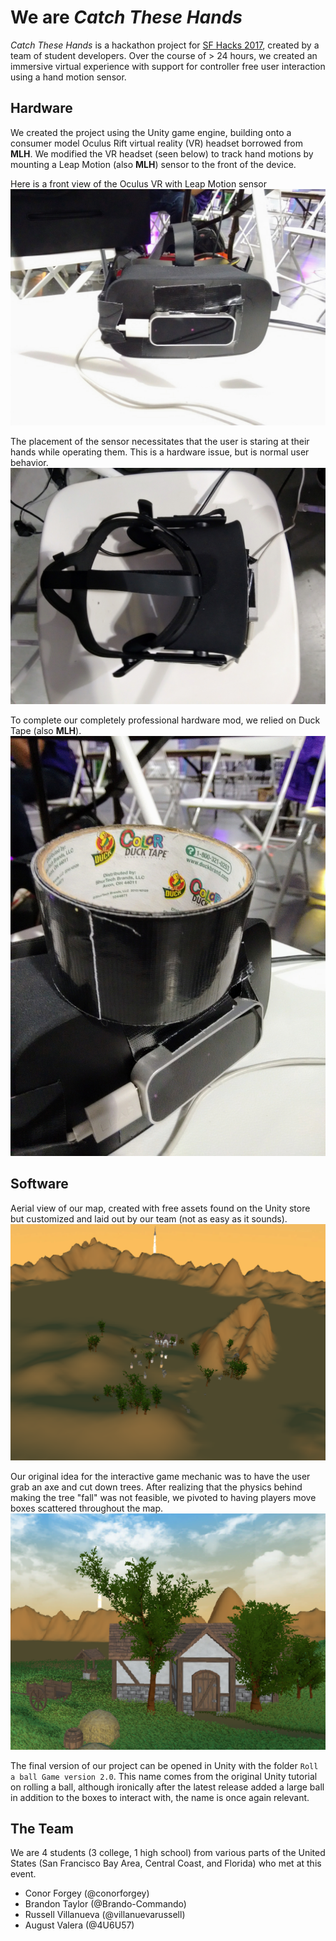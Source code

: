 # We are *Catch These Hands*

*Catch These Hands* is a hackathon project for [SF Hacks
2017](https://sfhacks.io), created by a team of student developers. Over the
course of > 24 hours, we created an immersive virtual experience with support
for controller free user interaction using a hand motion sensor.

## Hardware

We created the project using the Unity game engine, building onto a consumer
model Oculus Rift virtual reality (VR) headset borrowed from **MLH**. We
modified the VR headset (seen below) to track hand motions by mounting a Leap
Motion (also **MLH**) sensor to the front of the device.

Here is a front view of the Oculus VR with Leap Motion sensor
![Front View](static/oculus_front.jpg)

The placement of the sensor necessitates that the user is staring at their hands
while operating them. This is a hardware issue, but is normal user behavior.
![Top View](static/oculus_top.jpg)

To complete our completely professional hardware mod, we relied on Duck Tape
(also **MLH**).
![Tape](static/oculus_tape.jpg)

## Software

Aerial view of our map, created with free assets found on the Unity store but
customized and laid out by our team (not as easy as it sounds).
![Aerial](static/unity_aerial.png)

Our original idea for the interactive game mechanic was to have the user grab an
axe and cut down trees. After realizing that the physics behind making the tree
"fall" was not feasible, we pivoted to having players move boxes scattered
throughout the map.
![House](static/unity_house.png)

The final version of our project can be opened in Unity with the folder `Roll a
ball Game version 2.0`. This name comes from the original Unity tutorial on
rolling a ball, although ironically after the latest release added a large ball
in addition to the boxes to interact with, the name is once again relevant.

## The Team

We are 4 students (3 college, 1 high school) from various parts of the United
States (San Francisco Bay Area, Central Coast, and Florida) who met at this
event.

- Conor Forgey (@conorforgey)
- Brandon Taylor (@Brando-Commando)
- Russell Villanueva (@villanuevarussell)
- August Valera (@4U6U57)
